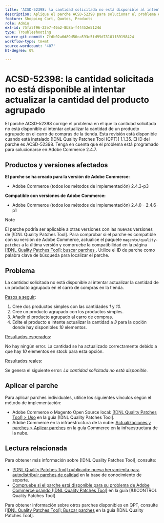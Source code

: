 ```yaml
---
title: 'ACSD-52398: la cantidad solicitada no está disponible al intentar actualizar la cantidad del producto agrupado'
description: Aplique el parche ACSD-52398 para solucionar el problema de Adobe Commerce en el que la cantidad solicitada no está disponible al intentar actualizar la cantidad de un producto agrupado en el carro de compras de la tienda.
feature: Shopping Cart, Quotes, Products
role: Admin
exl-id: 75fa5f96-22e7-40a2-8b8a-f44452e5124d
type: Troubleshooting
source-git-commit: 7fdb02a6d89d50ea593c5fd99d78101f89198424
workflow-type: tm+mt
source-wordcount: '407'
ht-degree: 0%

---
```


# ACSD-52398: la cantidad solicitada no está disponible al intentar actualizar la cantidad del producto agrupado

El parche ACSD-52398 corrige el problema en el que la cantidad solicitada no está disponible al intentar actualizar la cantidad de un producto agrupado en el carro de compras de la tienda. Esta revisión está disponible cuando está instalado [!DNL Quality Patches Tool (QPT)] 1.1.35. El ID del parche es ACSD-52398. Tenga en cuenta que el problema está programado para solucionarse en Adobe Commerce 2.4.7.

## Productos y versiones afectados

**El parche se ha creado para la versión de Adobe Commerce:**

* Adobe Commerce (todos los métodos de implementación) 2.4.3-p3

**Compatible con versiones de Adobe Commerce:**

* Adobe Commerce (todos los métodos de implementación) 2.4.0 - 2.4.6-p1

>[!NOTE]
>
>El parche podría ser aplicable a otras versiones con las nuevas versiones de [!DNL Quality Patches Tool]. Para comprobar si el parche es compatible con su versión de Adobe Commerce, actualice el paquete `magento/quality-patches` a la última versión y compruebe la compatibilidad en la página [[!DNL Quality Patches Tool]: buscar parches ](https://experienceleague.adobe.com/tools/commerce-quality-patches/index.html). Utilice el ID de parche como palabra clave de búsqueda para localizar el parche.

## Problema

La cantidad solicitada no está disponible al intentar actualizar la cantidad de un producto agrupado en el carro de compras en la tienda.

<u>Pasos a seguir</u>:

1. Cree dos productos simples con las cantidades *1* y *10*.
1. Cree un producto agrupado con los productos simples.
1. Añadir el producto agrupado al carro de compras.
1. Edite el producto e intente actualizar la cantidad a *3* para la opción donde hay disponibles *10* elementos.

<u>Resultados esperados</u>:

No hay ningún error. La cantidad se ha actualizado correctamente debido a que hay *10* elementos en stock para esta opción.

<u>Resultados reales</u>:

Se genera el siguiente error: *La cantidad solicitada no está disponible*.

## Aplicar el parche

Para aplicar parches individuales, utilice los siguientes vínculos según el método de implementación:

* Adobe Commerce o Magento Open Source local: [[!DNL Quality Patches Tool] > Uso](/help/tools/quality-patches-tool/usage.md) en la guía [!DNL Quality Patches Tool].
* Adobe Commerce en la infraestructura de la nube: [Actualizaciones y parches > Aplicar parches](https://experienceleague.adobe.com/docs/commerce-cloud-service/user-guide/develop/upgrade/apply-patches.html) en la guía Commerce en la infraestructura de la nube.

## Lectura relacionada

Para obtener más información sobre [!DNL Quality Patches Tool], consulte:

* [[!DNL Quality Patches Tool] publicado: nueva herramienta para autodistribuir parches de calidad](https://experienceleague.adobe.com/en/docs/commerce-operations/tools/quality-patches-tool/quality-patches-tool-to-self-serve-quality-patches) en la base de conocimiento de soporte.
* [Compruebe si el parche está disponible para su problema de Adobe Commerce usando [!DNL Quality Patches Tool]](/help/tools/quality-patches-tool/patches-available-in-qpt/check-patch-for-magento-issue-with-magento-quality-patches.md) en la guía [!UICONTROL Quality Patches Tool].


Para obtener información sobre otros parches disponibles en QPT, consulte [[!DNL Quality Patches Tool]: Buscar parches](https://experienceleague.adobe.com/tools/commerce-quality-patches/index.html) en la guía [!DNL Quality Patches Tool].
